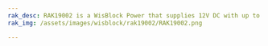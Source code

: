 ```yaml
---
rak_desc: RAK19002 is a WisBlock Power that supplies 12V DC with up to 50mA. The main purpose is to have 12V power supply for external sensors that are connected to WisBlock.
rak_img: /assets/images/wisblock/rak19002/RAK19002.png

---
```


<rk-redirect to="/Product-Categories/WisBlock/RAK19002/Overview/" />